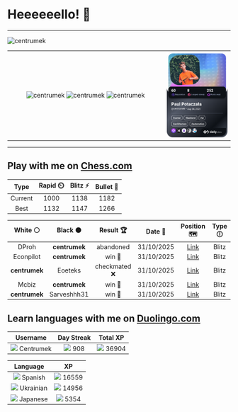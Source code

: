 # Heeeeeello! 👋

----

<div>
    <img
        src="https://komarev.com/ghpvc/?username=centrumek&label=visitors&color=0e75b6&style=flat"
        alt="centrumek"
    />
</div>

<table>
  <tbody>
    <tr>
      <td align="center" width="70%" colspan="2">
        <img 
            src="https://github-readme-stats.vercel.app/api?username=centrumek&show_icons=true&count_private=true&theme=dark&hide_border=true&hide=issues,contribs&bg_color=00000000"
            alt="centrumek"
          />
        <img
            src="https://github-readme-stats.vercel.app/api/top-langs/?username=centrumek&layout=compact&hide_border=true&theme=dark&bg_color=00000000&langs_count=6&exclude_repo=air-statistic-app"
            alt="centrumek"
        />
        <img 
            src="https://github-readme-streak-stats.herokuapp.com?user=centrumek&theme=dark&hide_border=true&background=FFFFFF00"
            alt="centrumek"
        />
      </td>
      <td width="30%" rowspan="2">
        <a href="https://app.daily.dev/centrumek">
          <img
            src="./devcard.png"
            alt="centrumek"
          />
        </a>
      </td>
    </tr>
  </tbody>
</table>

---

## Play with me on [Chess.com](https://www.chess.com/member/centrumek)

<div align="center">
<!--START_SECTION:chessStats-->
<!-- Automatically generated with https://github.com/Balastrong/chess-stats-action -->

| Type | Rapid ⏲️ | Blitz ⚡ | Bullet 🔫 |
|:---:|:---:|:---:|:---:|
| Current | 1000 | 1138 | 1182 |
| Best | 1132 | 1147 | 1266 |

| White ⚪ | Black ⚫ | Result 🏆 | Date 📅 | Position 🗺️ | Type 🕕 |
|:---:|:---:|:---:|:---:|:---:|:---:|
| DProh | **centrumek** | abandoned  | 31/10/2025 | <a href="http://www.ee.unb.ca/cgi-bin/tervo/fen.pl?select=8/2k5/8/2K1p3/P3P1N1/8/2P5/8 b - - 2 47">Link</a> | Blitz |
| Econpilot | **centrumek** | win 🥇 | 31/10/2025 | <a href="http://www.ee.unb.ca/cgi-bin/tervo/fen.pl?select=8/8/2p2kp1/8/2P5/1P6/2K5/3rq3 w - - 0 40">Link</a> | Blitz |
| **centrumek** | Eoeteks | checkmated ❌ | 31/10/2025 | <a href="http://www.ee.unb.ca/cgi-bin/tervo/fen.pl?select=6k1/p5pp/2N5/3p4/P1b4P/2B1bqP1/2r5/R3R2K w - - 0 27">Link</a> | Blitz |
| Mcbiz | **centrumek** | win 🥇 | 31/10/2025 | <a href="http://www.ee.unb.ca/cgi-bin/tervo/fen.pl?select=8/1kp5/1p6/pB4p1/8/5R1P/1q4rK/8 w - - 0 41">Link</a> | Blitz |
| **centrumek** | Sarveshhh31 | win 🥇 | 31/10/2025 | <a href="http://www.ee.unb.ca/cgi-bin/tervo/fen.pl?select=4k1nr/1q3ppp/n2N4/3p4/3Pp3/1P2P3/2P2PPP/3QK1NR b Kk - 2 15">Link</a> | Blitz |

<!--END_SECTION:chessStats-->
</div>

## Learn languages with me on [Duolingo.com](https://www.duolingo.com/profile/Centrumek)

<div align="center">
<!--START_SECTION:duolingoStats-->
<!-- Automatically generated with https://github.com/centrumek/duolingo-readme-stats-->

| Username | Day Streak | Total XP |
|:---:|:---:|:---:|
| <img src="https://raw.githubusercontent.com/centrumek/duolingo-readme-stats/main/assets/duolingo.png" height="12"> Centrumek | <img src="https://raw.githubusercontent.com/centrumek/duolingo-readme-stats/main/assets/streakinactive.svg" height="12"> 908 | <img src="https://raw.githubusercontent.com/centrumek/duolingo-readme-stats/main/assets/xp.svg" height="12"> 36904 |

| Language | XP |
|:---:|:---:|
| <img src="https://raw.githubusercontent.com/centrumek/duolingo-readme-stats/main/assets/langs/spanish.svg" height="12"> Spanish | <img src="https://raw.githubusercontent.com/centrumek/duolingo-readme-stats/main/assets/xp.svg" height="12"> 16559 |
| <img src="https://raw.githubusercontent.com/centrumek/duolingo-readme-stats/main/assets/langs/ukrainian.svg" height="12"> Ukrainian | <img src="https://raw.githubusercontent.com/centrumek/duolingo-readme-stats/main/assets/xp.svg" height="12"> 14956 |
| <img src="https://raw.githubusercontent.com/centrumek/duolingo-readme-stats/main/assets/langs/japanese.svg" height="12"> Japanese | <img src="https://raw.githubusercontent.com/centrumek/duolingo-readme-stats/main/assets/xp.svg" height="12"> 5354 |

<!--END_SECTION:duolingoStats-->
</div>
<!--
**centrumek/centrumek** is a ✨ _special_ ✨ repository because its `README.md` (this file) appears on your GitHub profile.

Here are some ideas to get you started:

- 🔭 I’m currently working on ...
- 🌱 I’m currently learning ...
- 👯 I’m looking to collaborate on ...
- 🤔 I’m looking for help with ...
- 💬 Ask me about ...
- 📫 How to reach me: ...
- 😄 Pronouns: ...
- ⚡ Fun fact: ...
-->
